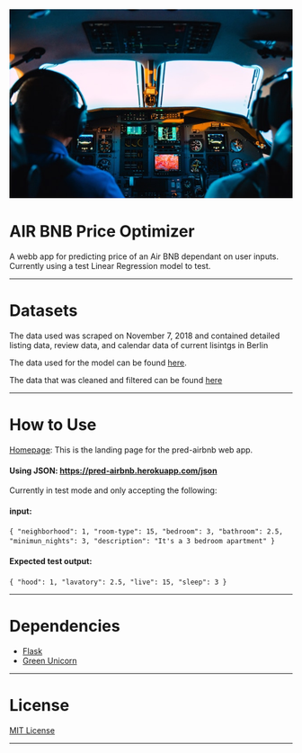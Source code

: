 <div align="center">
  <img src="https://github.com/AirBnb-Optimal-price-2/DS/blob/master/header/airplane.jpg"><br>
</div>

# **AIR BNB Price Optimizer**

A webb app for predicting price of an Air BNB dependant on user inputs. Currently using a test Linear Regression model to test.

---
# **Datasets**
The data used was scraped on November 7, 2018 and contained detailed listing data, review data, and calendar data of current lisintgs in Berlin

The data used for the model can be found [here](https://www.kaggle.com/brittabettendorf/berlin-airbnb-data#listings.csv).

The data that was cleaned and filtered can be found [here](https://github.com/AirBnb-Optimal-price-2/DS/tree/master/Data_analysis_visualisation)

---

# **How to Use**

[Homepage](https://pred-airbnb.herokuapp.com/): This is the landing page for the pred-airbnb web app.

#### Using JSON: https://pred-airbnb.herokuapp.com/json
Currently in test mode and only accepting the following:

#### **input**: 

`{
   "neighborhood": 1,
   "room-type": 15,
   "bedroom": 3,
   "bathroom": 2.5,
   "minimun_nights": 3,
   "description": "It's a 3 bedroom apartment"
}`

#### **Expected test output**:
`{
    "hood": 1,
    "lavatory": 2.5,
    "live": 15,
    "sleep": 3
}`


----

# **Dependencies**

- [Flask](https://flask.palletsprojects.com/en/1.1.x/#)
- [Green Unicorn](https://gunicorn.org/)


---

# **License**

[MIT License](https://opensource.org/licenses/MIT)

---
